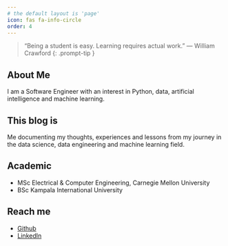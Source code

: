 ```yaml
---
# the default layout is 'page'
icon: fas fa-info-circle
order: 4
---
```


> “Being a student is easy. Learning requires actual work.”
— William Crawford
{: .prompt-tip }

## About Me
I am a Software Engineer with an interest in Python, data, artificial intelligence and machine learning.

## This blog is
Me documenting my thoughts, experiences and lessons from my journey in the data science, data engineering and machine learning field.

## Academic
- MSc Electrical & Computer Engineering, Carnegie Mellon University
- BSc Kampala International University

## Reach me
- [Github](https://github.com/elusenji/)
- [LinkedIn](https://www.linkedin.com/in/elusenji/)